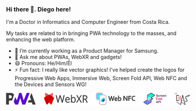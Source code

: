 ### Hi there 👋. Diego here!

I'm a Doctor in Informatics and Computer Engineer from Costa Rica.

My tasks are related to in bringing PWA technology to the masses, and enhancing the web platform.

- 🔭 I’m currently working as a Product Manager for Samsung.
- 💬 Ask me about PWAs, WebXR and gadgets!
- 😄 Pronouns: He/Him/Él
- ⚡ Fun fact: I really like vector graphics! I've helped create the logos for Progressive Web Apps, Immersive Web, Screen Fold API, Web NFC and the Devices and Sensors WG!

![some logos I've helped create](https://raw.githubusercontent.com/diekus/diekus.github.io/master/image/logos%20icons.png "logos")
